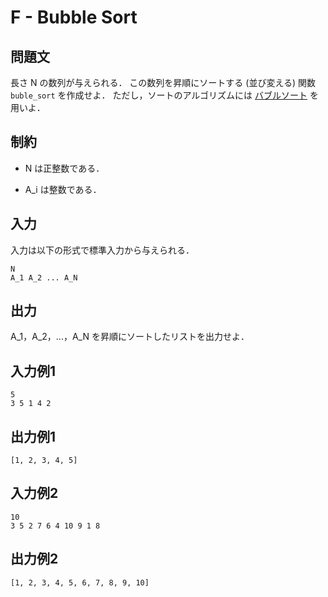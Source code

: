 # F - Bubble Sort

## 問題文

長さ N の数列が与えられる．
この数列を昇順にソートする (並び変える) 関数 `buble_sort` を作成せよ．
ただし，ソートのアルゴリズムには [バブルソート](https://ja.wikipedia.org/wiki/%E3%83%90%E3%83%96%E3%83%AB%E3%82%BD%E3%83%BC%E3%83%88) を用いよ．

## 制約

- N は正整数である．

- A_i は整数である．

## 入力

入力は以下の形式で標準入力から与えられる．

```
N
A_1 A_2 ... A_N
```

## 出力

A_1，A_2，...，A_N を昇順にソートしたリストを出力せよ．

## 入力例1

```
5
3 5 1 4 2
```

## 出力例1

```
[1, 2, 3, 4, 5]
```

## 入力例2

```
10
3 5 2 7 6 4 10 9 1 8
```

## 出力例2

```
[1, 2, 3, 4, 5, 6, 7, 8, 9, 10]
```
